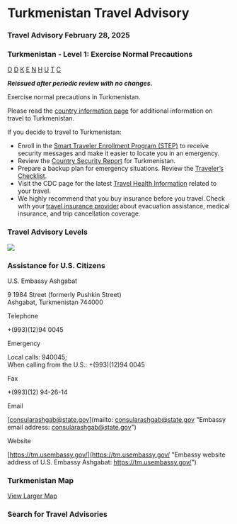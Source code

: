# Turkmenistan Travel Advisory

### Travel Advisory February 28, 2025

### Turkmenistan - Level 1: Exercise Normal Precautions

[O](javascript:void(0); "Tool Tip: Other")
[D](javascript:void(0); "Tool Tip: Wrongful Detention")
[K](javascript:void(0); "Tool Tip: Kidnap and Hostage")
[E](javascript:void(0); "Tool Tip: Event")
[N](javascript:void(0); "Tool Tip: Disaster")
[H](javascript:void(0); "Tool Tip: Health")
[U](javascript:void(0); "Tool Tip: Civil Unrest")
[T](javascript:void(0); "Tool Tip: Terrorism")
[C](javascript:void(0); "Tool Tip: Crimes")

***Reissued after periodic review with no changes.***

Exercise normal precautions in Turkmenistan.

Please read the [country information page](https://travel.state.gov/content/travel/en/international-travel/International-Travel-Country-Information-Pages/Turkmenistan.html) for additional information on travel to Turkmenistan.

If you decide to travel to Turkmenistan:

* Enroll in the [Smart Traveler Enrollment Program (STEP)](http://step.state.gov/) to receive security messages and make it easier to locate you in an emergency.
* Review the [Country Security Report](https://www.osac.gov/Content/Report/3112ae3a-90da-49a9-8ace-1c245ebc376f) for Turkmenistan.
* Prepare a backup plan for emergency situations. Review the [Traveler’s Checklist](https://travel.state.gov/content/travel/en/international-travel/before-you-go/travelers-checklist.html).
* Visit the CDC page for the latest [Travel Health Information](https://wwwnc.cdc.gov/travel/destinations/list) related to your travel.
* We highly recommend that you buy insurance before you travel. Check with your [travel insurance provider](https://travel.state.gov/content/travel/en/international-travel/before-you-go/your-health-abroad/Insurance_Coverage_Overseas.html) about evacuation assistance, medical insurance, and trip cancellation coverage.

### Travel Advisory Levels

[![](/content/dam/NEWTravelAssets/images/travel-levelv2.svg)](/content/travel/en/international-travel/before-you-go/about-our-new-products.html "Travel Advisory Levels")

### Assistance for U.S. Citizens

U.S. Embassy Ashgabat

9 1984 Street (formerly Pushkin Street)  
Ashgabat, Turkmenistan 744000

Telephone

+(993)(12)94 0045

Emergency

Local calls: 940045;  
When calling from the U.S.: +(993)(12)94 0045

Fax

+(993)(12) 94-26-14

Email

[consularashgab@state.gov](mailto: consularashgab@state.gov "Embassy email address: consularashgab@state.gov")

Website

[https://tm.usembassy.gov/](https://tm.usembassy.gov/ "Embassy website address of U.S. Embassy Ashgabat: https://tm.usembassy.gov/")

### Turkmenistan Map

[View Larger Map](https://travelmaps.state.gov/TSGMap/?extent=48.934783003,35.168690202,67.987189968,43.766088984 "Map of Turkmenistan")



### Search for Travel Advisories